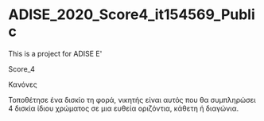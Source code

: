 # ADISE_2020_Score4_it154569_Public
This is a project for ADISE E'

Score_4

Κανόνες


Τοποθέτησε ένα δισκίο τη φορά, νικητής είναι αυτός που θα συμπληρώσει 4 δισκία ίδιου χρώματος σε μια ευθεία οριζόντια, κάθετη ή διαγώνια.
